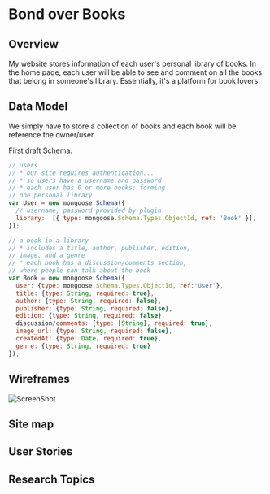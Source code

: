 # Bond over Books #

## Overview ##
My website stores information of each user's personal library of books.
In the home page, each user will be able to see and comment on all the books
that belong in someone's library. Essentially, it's a platform for book lovers.

## Data Model ##
We simply have to store a collection of books and each book will be reference
the owner/user.

First draft Schema:
```javascript
// users
// * our site requires authentication...
// * so users have a username and password
// * each user has 0 or more books; forming 
// one personal library
var User = new mongoose.Schema({
  // username, password provided by plugin
  library:  [{ type: mongoose.Schema.Types.ObjectId, ref: 'Book' }],
});

// a book in a library
// * includes a title, author, publisher, edition,
// image, and a genre
// * each book has a discussion/comments section,
// where people can talk about the book
var Book = new mongoose.Schema({
  user: {type: mongoose.Schema.Types.ObjectId, ref:'User'},
  title: {type: String, required: true},
  author: {type: String, required: false},
  publisher: {type: String, required: false},
  edition: {type: String, required: false},
  discussion/comments: {type: [String], required: true},
  image_url: {type: String, required: false},
  createdAt: {type: Date, required: true},
  genre: {type: String, required: true}
});
```
## Wireframes ##
![ScreenShot](https://raw.github.com/yashjal/nyu-csci-ua-0480-001-fall-2016/yj627-final-project/blob/master/documentation/home.jpg)

## Site map ##

## User Stories ##

## Research Topics ##


